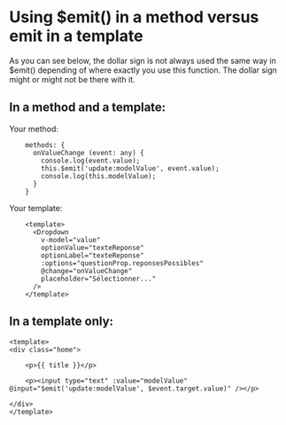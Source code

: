 # Using $emit() in a method versus emit in a template

As you can see below, the dollar sign is not always used the same way in $emit() depending of where exactly you use this function. The dollar sign might or might not be there with it.

## In a method and a template:

Your method:

        methods: {
          onValueChange (event: any) {
            console.log(event.value);
            this.$emit('update:modelValue', event.value);
            console.log(this.modelValue);
          }
        }

Your template:

        <template>
          <Dropdown
            v-model="value"
            optionValue="texteReponse"
            optionLabel="texteReponse"
            :options="questionProp.reponsesPossibles"
            @change="onValueChange"
            placeholder="Sélectionner..."
          />
        </template>


## In a template only:

    <template>
    <div class="home">

        <p>{{ title }}</p>

        <p><input type="text" :value="modelValue" @input="$emit('update:modelValue', $event.target.value)" /></p>

    </div>
    </template>
